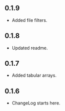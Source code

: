 ## 0.1.9

* Added file filters.

## 0.1.8

* Updated readme.

## 0.1.7

* Added tabular arrays.

## 0.1.6

* ChangeLog starts here.
